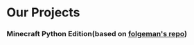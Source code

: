 # Our Projects

### Minecraft Python Edition(based on [folgeman's repo](https://github.com/fogleman/Minecraft))